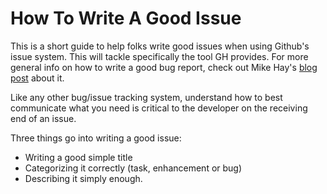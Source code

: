
# How To Write A Good Issue

This is a short guide to help folks write good issues when using Github's issue system.  This will tackle specifically the tool GH provides.  For more general info on how to write a good bug report, check out Mike Hay's [blog post][1] about it.


Like any other bug/issue tracking system, understand how to best communicate what you need is critical to the developer on the receiving end of an issue.

Three things go into writing a good issue:

 - Writing a good simple title
 - Categorizing it correctly (task, enhancement or bug)
 - Describing it simply enough.

[1]: http://martiancraft.com/blog/2014/07/good-bug-reports/ "What Makes A Good Bug Report?"
